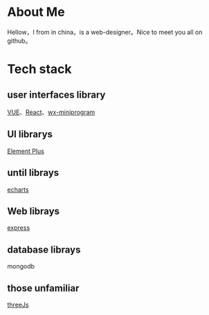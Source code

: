 # About Me
  Hellow，I from in china，is a web-designer。Nice to meet you all on github。

# Tech stack
## user interfaces library
  [VUE](https://cn.vuejs.org/)、[React](https://react.dev/)、[wx-miniprogram](https://developers.weixin.qq.com/miniprogram/dev/framework/)
  
## UI librarys
  [Element Plus](https://element-plus.org/zh-CN/)
  
## until librays
  [echarts](https://echarts.apache.org/zh/index.html)
 
## Web librays
  [express](https://expressjs.com/zh-cn/)

## database librays
  mongodb

## those unfamiliar
  [threeJs](https://threejs.org/)
  
